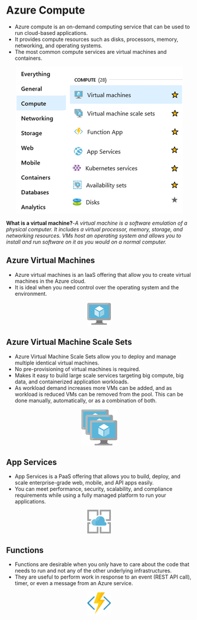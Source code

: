 # Azure Compute

- Azure compute is an on-demand computing service that can be used to run cloud-based applications.
- It provides compute resources such as disks, processors, memory, networking, and operating systems.
- The most common compute services are virtual machines and containers.

<p align="center">
<img src="https://raw.githubusercontent.com/BIT-R0nIn/AZ-900-Microsoft-Azure-Fundamentals-Study-Notes/master/img/compute.png"></p>

**What is a virtual machine?**-*A virtual machine is a software emulation of a physical computer. It includes a virtual processor, memory, storage, and networking resources. VMs host an operating system and allows you to install and run software on it as you would on a normal computer.*

## Azure Virtual Machines

- Azure virtual machines is an IaaS offering that allow you to create virtual machines in the Azure cloud. 
- It is ideal when you need control over the operating system and the environment.

<p align="center">
<img src="https://raw.githubusercontent.com/BIT-R0nIn/AZ-900-Microsoft-Azure-Fundamentals-Study-Notes/master/img/vm.png"></p>

## Azure Virtual Machine Scale Sets

- Azure Virtual Machine Scale Sets allow you to deploy and manage multiple identical virtual machines.
- No pre-provisioning of virtual machines is required.
- Makes it easy to build large scale services targeting big compute, big data, and containerized application workloads.
- As workload demand increases more VMs can be added, and as workload is reduced VMs can be removed from the pool. This can be done manually, automatically, or as a combination of both. 

<p align="center">
<img src="https://raw.githubusercontent.com/BIT-R0nIn/AZ-900-Microsoft-Azure-Fundamentals-Study-Notes/master/img/vmss.png"></p>

## App Services

- App Services is a PaaS offering that allows you to build, deploy, and scale enterprise-grade web, mobile, and API apps easily. 
- You can meet performance, security, scalability, and compliance requirements while using a fully managed platform to run your applications.

<p align="center">
<img src="https://raw.githubusercontent.com/BIT-R0nIn/AZ-900-Microsoft-Azure-Fundamentals-Study-Notes/master/img/app.png"></p>

## Functions

- Functions are desirable when you only have to care about the code that needs to run and not any of the other underlying infrastructures. 
- They are useful to perform work in response to an event (REST API call), timer, or even a message from an Azure service.

<p align="center">
<img src="https://raw.githubusercontent.com/BIT-R0nIn/AZ-900-Microsoft-Azure-Fundamentals-Study-Notes/master/img/function.png"></p>
